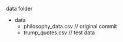 data folder
- data 
    - philosophy_data.csv // original commit
    - trump_quotes.csv // test data